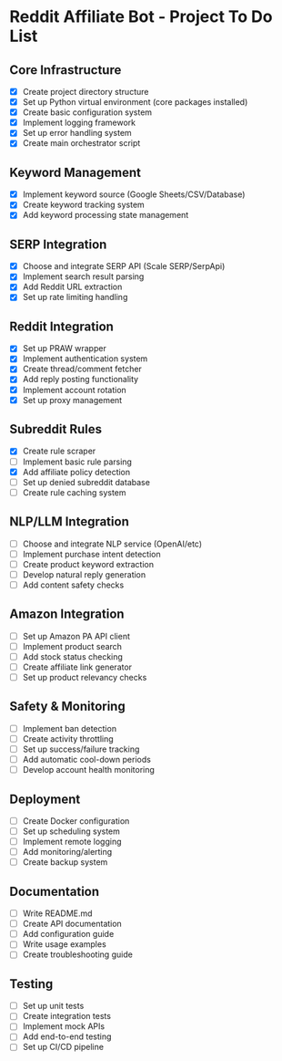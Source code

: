 # Reddit Affiliate Bot - Project To Do List

## Core Infrastructure
- [x] Create project directory structure
- [x] Set up Python virtual environment (core packages installed)
- [x] Create basic configuration system
- [x] Implement logging framework
- [x] Set up error handling system
- [x] Create main orchestrator script

## Keyword Management
- [x] Implement keyword source (Google Sheets/CSV/Database)
- [x] Create keyword tracking system
- [x] Add keyword processing state management

## SERP Integration
- [x] Choose and integrate SERP API (Scale SERP/SerpApi)
- [x] Implement search result parsing
- [x] Add Reddit URL extraction
- [x] Set up rate limiting handling

## Reddit Integration
- [x] Set up PRAW wrapper
- [x] Implement authentication system
- [x] Create thread/comment fetcher
- [x] Add reply posting functionality
- [x] Implement account rotation
- [x] Set up proxy management

## Subreddit Rules
- [x] Create rule scraper
- [ ] Implement basic rule parsing
- [x] Add affiliate policy detection
- [ ] Set up denied subreddit database
- [ ] Create rule caching system

## NLP/LLM Integration
- [ ] Choose and integrate NLP service (OpenAI/etc)
- [ ] Implement purchase intent detection
- [ ] Create product keyword extraction
- [ ] Develop natural reply generation
- [ ] Add content safety checks

## Amazon Integration
- [ ] Set up Amazon PA API client
- [ ] Implement product search
- [ ] Add stock status checking
- [ ] Create affiliate link generator
- [ ] Set up product relevancy checks

## Safety & Monitoring
- [ ] Implement ban detection
- [ ] Create activity throttling
- [ ] Set up success/failure tracking
- [ ] Add automatic cool-down periods
- [ ] Develop account health monitoring

## Deployment
- [ ] Create Docker configuration
- [ ] Set up scheduling system
- [ ] Implement remote logging
- [ ] Add monitoring/alerting
- [ ] Create backup system

## Documentation
- [ ] Write README.md
- [ ] Create API documentation
- [ ] Add configuration guide
- [ ] Write usage examples
- [ ] Create troubleshooting guide

## Testing
- [ ] Set up unit tests
- [ ] Create integration tests
- [ ] Implement mock APIs
- [ ] Add end-to-end testing
- [ ] Set up CI/CD pipeline
